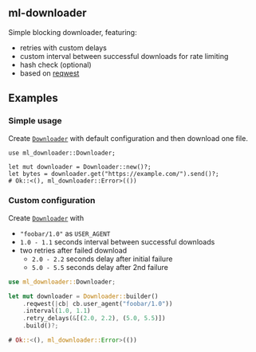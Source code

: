 ## ml-downloader

Simple blocking downloader, featuring:

- retries with custom delays
- custom interval between successful downloads for rate limiting
- hash check (optional)
- based on [reqwest](https://crates.io/crates/reqwest)

## Examples

### Simple usage

Create [`Downloader`] with default configuration and then download one file.

```no_run
use ml_downloader::Downloader;

let mut downloader = Downloader::new()?;
let bytes = downloader.get("https://example.com/").send()?;
# Ok::<(), ml_downloader::Error>(())
```

### Custom configuration

Create [`Downloader`] with
- `"foobar/1.0"` as `USER_AGENT`
- `1.0 - 1.1` seconds interval between successful downloads
- two retries after failed download
    - `2.0 - 2.2` seconds delay after initial failure
    - `5.0 - 5.5` seconds delay after 2nd failure

```rust
use ml_downloader::Downloader;

let mut downloader = Downloader::builder()
    .reqwest(|cb| cb.user_agent("foobar/1.0"))
    .interval(1.0, 1.1)
    .retry_delays(&[(2.0, 2.2), (5.0, 5.5)])
    .build()?;

# Ok::<(), ml_downloader::Error>(())
```

[`Downloader`]: https://docs.rs/ml-downloader/0.1.0/ml_downloader/struct.Downloader.html
